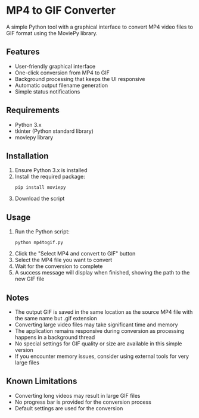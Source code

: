 # MP4 to GIF Converter

A simple Python tool with a graphical interface to convert MP4 video files to GIF format using the MoviePy library.

## Features

- User-friendly graphical interface
- One-click conversion from MP4 to GIF
- Background processing that keeps the UI responsive
- Automatic output filename generation
- Simple status notifications

## Requirements

- Python 3.x
- tkinter (Python standard library)
- moviepy library

## Installation

1. Ensure Python 3.x is installed
2. Install the required package:
   ```
   pip install moviepy
   ```
3. Download the script

## Usage

1. Run the Python script:
   ```
   python mp4togif.py
   ```
2. Click the "Select MP4 and convert to GIF" button
3. Select the MP4 file you want to convert
4. Wait for the conversion to complete
5. A success message will display when finished, showing the path to the new GIF file

## Notes

- The output GIF is saved in the same location as the source MP4 file with the same name but .gif extension
- Converting large video files may take significant time and memory
- The application remains responsive during conversion as processing happens in a background thread
- No special settings for GIF quality or size are available in this simple version
- If you encounter memory issues, consider using external tools for very large files

## Known Limitations

- Converting long videos may result in large GIF files
- No progress bar is provided for the conversion process
- Default settings are used for the conversion
